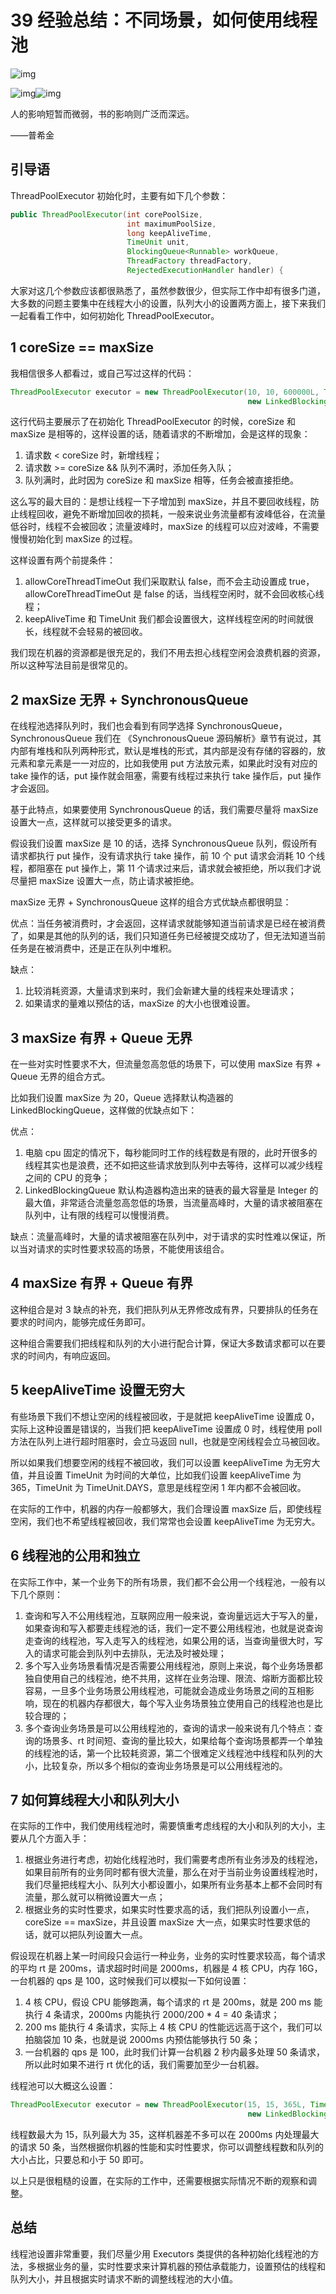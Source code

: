 # 39 经验总结：不同场景，如何使用线程池

![img](E:/%E6%88%91%E7%9A%84%E5%9D%9A%E6%9E%9C%E4%BA%91/OneDrive/%E5%AD%A6%E4%B9%A0/%E7%AC%94%E8%AE%B0/%E5%9B%BE%E7%89%87/note_images/5dd5f4110001dea906400359.jpg)

![img](E:/%E6%88%91%E7%9A%84%E5%9D%9A%E6%9E%9C%E4%BA%91/OneDrive/%E5%AD%A6%E4%B9%A0/%E7%AC%94%E8%AE%B0/%E5%9B%BE%E7%89%87/note_images/bg-l-1580742855896.png)![img](E:/%E6%88%91%E7%9A%84%E5%9D%9A%E6%9E%9C%E4%BA%91/OneDrive/%E5%AD%A6%E4%B9%A0/%E7%AC%94%E8%AE%B0/%E5%9B%BE%E7%89%87/note_images/bg-r-1580742855907.png)

人的影响短暂而微弱，书的影响则广泛而深远。

——普希金



## 引导语

ThreadPoolExecutor 初始化时，主要有如下几个参数：

```java
public ThreadPoolExecutor(int corePoolSize,
                          int maximumPoolSize,
                          long keepAliveTime,
                          TimeUnit unit,
                          BlockingQueue<Runnable> workQueue,
                          ThreadFactory threadFactory,
                          RejectedExecutionHandler handler) {
```

大家对这几个参数应该都很熟悉了，虽然参数很少，但实际工作中却有很多门道，大多数的问题主要集中在线程大小的设置，队列大小的设置两方面上，接下来我们一起看看工作中，如何初始化 ThreadPoolExecutor。



## 1 coreSize == maxSize

我相信很多人都看过，或自己写过这样的代码：

```java
ThreadPoolExecutor executor = new ThreadPoolExecutor(10, 10, 600000L, TimeUnit.DAYS,
                                                     new LinkedBlockingQueue());
```

这行代码主要展示了在初始化 ThreadPoolExecutor 的时候，coreSize 和 maxSize 是相等的，这样设置的话，随着请求的不断增加，会是这样的现象：

1. 请求数 < coreSize 时，新增线程；
2. 请求数 >= coreSize && 队列不满时，添加任务入队；
3. 队列满时，此时因为 coreSize 和 maxSize 相等，任务会被直接拒绝。

这么写的最大目的：是想让线程一下子增加到 maxSize，并且不要回收线程，防止线程回收，避免不断增加回收的损耗，一般来说业务流量都有波峰低谷，在流量低谷时，线程不会被回收；流量波峰时，maxSize 的线程可以应对波峰，不需要慢慢初始化到 maxSize 的过程。

这样设置有两个前提条件：

1. allowCoreThreadTimeOut 我们采取默认 false，而不会主动设置成 true，allowCoreThreadTimeOut 是 false 的话，当线程空闲时，就不会回收核心线程；
2. keepAliveTime 和 TimeUnit 我们都会设置很大，这样线程空闲的时间就很长，线程就不会轻易的被回收。

我们现在机器的资源都是很充足的，我们不用去担心线程空闲会浪费机器的资源，所以这种写法目前是很常见的。



## 2 maxSize 无界 + SynchronousQueue

在线程池选择队列时，我们也会看到有同学选择 SynchronousQueue，SynchronousQueue 我们在 《SynchronousQueue 源码解析》章节有说过，其内部有堆栈和队列两种形式，默认是堆栈的形式，其内部是没有存储的容器的，放元素和拿元素是一一对应的，比如我使用 put 方法放元素，如果此时没有对应的 take 操作的话，put 操作就会阻塞，需要有线程过来执行 take 操作后，put 操作才会返回。

基于此特点，如果要使用 SynchronousQueue 的话，我们需要尽量将 maxSize 设置大一点，这样就可以接受更多的请求。

假设我们设置 maxSize 是 10 的话，选择 SynchronousQueue 队列，假设所有请求都执行 put 操作，没有请求执行 take 操作，前 10 个 put 请求会消耗 10 个线程，都阻塞在 put 操作上，第 11 个请求过来后，请求就会被拒绝，所以我们才说尽量把 maxSize 设置大一点，防止请求被拒绝。

maxSize 无界 + SynchronousQueue 这样的组合方式优缺点都很明显：

优点：当任务被消费时，才会返回，这样请求就能够知道当前请求是已经在被消费了，如果是其他的队列的话，我们只知道任务已经被提交成功了，但无法知道当前任务是在被消费中，还是正在队列中堆积。

缺点：

1. 比较消耗资源，大量请求到来时，我们会新建大量的线程来处理请求；
2. 如果请求的量难以预估的话，maxSize 的大小也很难设置。



## 3 maxSize 有界 + Queue 无界

在一些对实时性要求不大，但流量忽高忽低的场景下，可以使用 maxSize 有界 + Queue 无界的组合方式。

比如我们设置 maxSize 为 20，Queue 选择默认构造器的 LinkedBlockingQueue，这样做的优缺点如下：

优点：

1. 电脑 cpu 固定的情况下，每秒能同时工作的线程数是有限的，此时开很多的线程其实也是浪费，还不如把这些请求放到队列中去等待，这样可以减少线程之间的 CPU 的竞争；
2. LinkedBlockingQueue 默认构造器构造出来的链表的最大容量是 Integer 的最大值，非常适合流量忽高忽低的场景，当流量高峰时，大量的请求被阻塞在队列中，让有限的线程可以慢慢消费。

缺点：流量高峰时，大量的请求被阻塞在队列中，对于请求的实时性难以保证，所以当对请求的实时性要求较高的场景，不能使用该组合。



## 4 maxSize 有界 + Queue 有界

这种组合是对 3 缺点的补充，我们把队列从无界修改成有界，只要排队的任务在要求的时间内，能够完成任务即可。

这种组合需要我们把线程和队列的大小进行配合计算，保证大多数请求都可以在要求的时间内，有响应返回。



## 5 keepAliveTime 设置无穷大

有些场景下我们不想让空闲的线程被回收，于是就把 keepAliveTime 设置成 0，实际上这种设置是错误的，当我们把 keepAliveTime 设置成 0 时，线程使用 poll 方法在队列上进行超时阻塞时，会立马返回 null，也就是空闲线程会立马被回收。

所以如果我们想要空闲的线程不被回收，我们可以设置 keepAliveTime 为无穷大值，并且设置 TimeUnit 为时间的大单位，比如我们设置 keepAliveTime 为 365，TimeUnit 为 TimeUnit.DAYS，意思是线程空闲 1 年内都不会被回收。

在实际的工作中，机器的内存一般都够大，我们合理设置 maxSize 后，即使线程空闲，我们也不希望线程被回收，我们常常也会设置 keepAliveTime 为无穷大。



## 6 线程池的公用和独立

在实际工作中，某一个业务下的所有场景，我们都不会公用一个线程池，一般有以下几个原则：

1. 查询和写入不公用线程池，互联网应用一般来说，查询量远远大于写入的量，如果查询和写入都要走线程池的话，我们一定不要公用线程池，也就是说查询走查询的线程池，写入走写入的线程池，如果公用的话，当查询量很大时，写入的请求可能会到队列中去排队，无法及时被处理；
2. 多个写入业务场景看情况是否需要公用线程池，原则上来说，每个业务场景都独自使用自己的线程池，绝不共用，这样在业务治理、限流、熔断方面都比较容易，一旦多个业务场景公用线程池，可能就会造成业务场景之间的互相影响，现在的机器内存都很大，每个写入业务场景独立使用自己的线程池也是比较合理的；
3. 多个查询业务场景是可以公用线程池的，查询的请求一般来说有几个特点：查询的场景多、rt 时间短、查询的量比较大，如果给每个查询场景都弄一个单独的线程池的话，第一个比较耗资源，第二个很难定义线程池中线程和队列的大小，比较复杂，所以多个相似的查询业务场景是可以公用线程池的。



## 7 如何算线程大小和队列大小

在实际的工作中，我们使用线程池时，需要慎重考虑线程的大小和队列的大小，主要从几个方面入手：

1. 根据业务进行考虑，初始化线程池时，我们需要考虑所有业务涉及的线程池，如果目前所有的业务同时都有很大流量，那么在对于当前业务设置线程池时，我们尽量把线程大小、队列大小都设置小，如果所有业务基本上都不会同时有流量，那么就可以稍微设置大一点；
2. 根据业务的实时性要求，如果实时性要求高的话，我们把队列设置小一点，coreSize == maxSize，并且设置 maxSize 大一点，如果实时性要求低的话，就可以把队列设置大一点。

假设现在机器上某一时间段只会运行一种业务，业务的实时性要求较高，每个请求的平均 rt 是 200ms，请求超时时间是 2000ms，机器是 4 核 CPU，内存 16G，一台机器的 qps 是 100，这时候我们可以模拟一下如何设置：

1. 4 核 CPU，假设 CPU 能够跑满，每个请求的 rt 是 200ms，就是 200 ms 能执行 4 条请求，2000ms 内能执行 2000/200 * 4 = 40 条请求；
2. 200 ms 能执行 4 条请求，实际上 4 核 CPU 的性能远远高于这个，我们可以拍脑袋加 10 条，也就是说 2000ms 内预估能够执行 50 条；
3. 一台机器的 qps 是 100，此时我们计算一台机器 2 秒内最多处理 50 条请求，所以此时如果不进行 rt 优化的话，我们需要加至少一台机器。

线程池可以大概这么设置：

```java
ThreadPoolExecutor executor = new ThreadPoolExecutor(15, 15, 365L, TimeUnit.DAYS,
                                                     new LinkedBlockingQueue(35));
```

线程数最大为 15，队列最大为 35，这样机器差不多可以在 2000ms 内处理最大的请求 50 条，当然根据你机器的性能和实时性要求，你可以调整线程数和队列的大小占比，只要总和小于 50 即可。

以上只是很粗糙的设置，在实际的工作中，还需要根据实际情况不断的观察和调整。



## 总结

线程池设置非常重要，我们尽量少用 Executors 类提供的各种初始化线程池的方法，多根据业务的量，实时性要求来计算机器的预估承载能力，设置预估的线程和队列大小，并且根据实时请求不断的调整线程池的大小值。